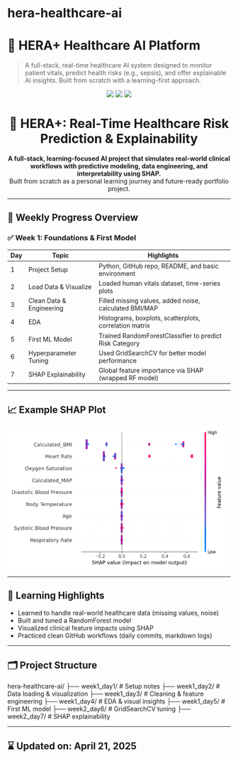 # hera-healthcare-ai
# 🏥 HERA+ Healthcare AI Platform

> A full-stack, real-time healthcare AI system designed to monitor patient vitals, predict health risks (e.g., sepsis), and offer explainable AI insights. Built from scratch with a learning-first approach.


<p align="center">
  <img src="https://img.shields.io/badge/Healthcare%20AI-Project-blue.svg?style=flat-square"/>
  <img src="https://img.shields.io/badge/Built%20With-Python%20|%20Sklearn%20|%20SHAP%20|%20Matplotlib-orange.svg?style=flat-square"/>
  <img src="https://img.shields.io/badge/Status-In%20Progress-yellowgreen.svg?style=flat-square"/>
</p>

<h1 align="center">🧠 HERA+: Real-Time Healthcare Risk Prediction & Explainability</h1>

<p align="center">
  <b>A full-stack, learning-focused AI project that simulates real-world clinical workflows with predictive modeling, data engineering, and interpretability using SHAP.</b>
  <br />
  Built from scratch as a personal learning journey and future-ready portfolio project.
</p>


---

## 📅 Weekly Progress Overview

### ✅ Week 1: Foundations & First Model

| Day | Topic | Highlights |
|-----|-------|------------|
| 1   | Project Setup | Python, GitHub repo, README, and basic environment |
| 2   | Load Data & Visualize | Loaded human vitals dataset, time-series plots |
| 3   | Clean Data & Engineering | Filled missing values, added noise, calculated BMI/MAP |
| 4   | EDA | Histograms, boxplots, scatterplots, correlation matrix |
| 5   | First ML Model | Trained RandomForestClassifier to predict Risk Category |
| 6   | Hyperparameter Tuning | Used GridSearchCV for better model performance |
| 7   | SHAP Explainability | Global feature importance via SHAP (wrapped RF model) |

---

## 📈 Example SHAP Plot

![SHAP Summary](week2_day7/shap_summary.png)

---

## 🧠 Learning Highlights

- Learned to handle real-world healthcare data (missing values, noise)
- Built and tuned a RandomForest model
- Visualized clinical feature impacts using SHAP
- Practiced clean GitHub workflows (daily commits, markdown logs)

---

## 🗂️ Project Structure

hera-healthcare-ai/ ├── week1_day1/ # Setup notes ├── week1_day2/ # Data loading & visualization ├── week1_day3/ # Cleaning & feature engineering ├── week1_day4/ # EDA & visual insights ├── week1_day5/ # First ML model ├── week2_day6/ # GridSearchCV tuning ├── week2_day7/ # SHAP explainability

---

## ⌛ Updated on: April 21, 2025

